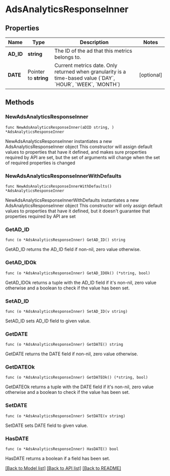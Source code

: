 # AdsAnalyticsResponseInner

## Properties

Name | Type | Description | Notes
------------ | ------------- | ------------- | -------------
**AD_ID** | **string** | The ID of the ad that this metrics belongs to. | 
**DATE** | Pointer to **string** | Current metrics date. Only returned when granularity is a time-based value (&#x60;DAY&#x60;, &#x60;HOUR&#x60;, &#x60;WEEK&#x60;, &#x60;MONTH&#x60;) | [optional] 

## Methods

### NewAdsAnalyticsResponseInner

`func NewAdsAnalyticsResponseInner(aDID string, ) *AdsAnalyticsResponseInner`

NewAdsAnalyticsResponseInner instantiates a new AdsAnalyticsResponseInner object
This constructor will assign default values to properties that have it defined,
and makes sure properties required by API are set, but the set of arguments
will change when the set of required properties is changed

### NewAdsAnalyticsResponseInnerWithDefaults

`func NewAdsAnalyticsResponseInnerWithDefaults() *AdsAnalyticsResponseInner`

NewAdsAnalyticsResponseInnerWithDefaults instantiates a new AdsAnalyticsResponseInner object
This constructor will only assign default values to properties that have it defined,
but it doesn't guarantee that properties required by API are set

### GetAD_ID

`func (o *AdsAnalyticsResponseInner) GetAD_ID() string`

GetAD_ID returns the AD_ID field if non-nil, zero value otherwise.

### GetAD_IDOk

`func (o *AdsAnalyticsResponseInner) GetAD_IDOk() (*string, bool)`

GetAD_IDOk returns a tuple with the AD_ID field if it's non-nil, zero value otherwise
and a boolean to check if the value has been set.

### SetAD_ID

`func (o *AdsAnalyticsResponseInner) SetAD_ID(v string)`

SetAD_ID sets AD_ID field to given value.


### GetDATE

`func (o *AdsAnalyticsResponseInner) GetDATE() string`

GetDATE returns the DATE field if non-nil, zero value otherwise.

### GetDATEOk

`func (o *AdsAnalyticsResponseInner) GetDATEOk() (*string, bool)`

GetDATEOk returns a tuple with the DATE field if it's non-nil, zero value otherwise
and a boolean to check if the value has been set.

### SetDATE

`func (o *AdsAnalyticsResponseInner) SetDATE(v string)`

SetDATE sets DATE field to given value.

### HasDATE

`func (o *AdsAnalyticsResponseInner) HasDATE() bool`

HasDATE returns a boolean if a field has been set.


[[Back to Model list]](../README.md#documentation-for-models) [[Back to API list]](../README.md#documentation-for-api-endpoints) [[Back to README]](../README.md)


